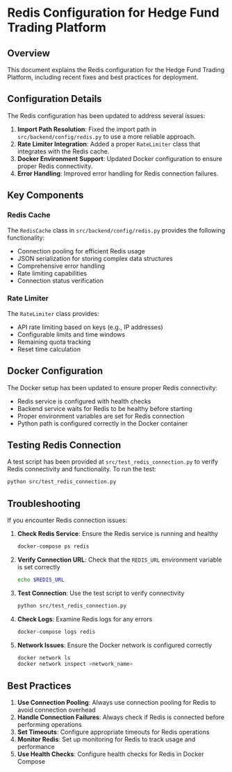 # Redis Configuration for Hedge Fund Trading Platform

## Overview

This document explains the Redis configuration for the Hedge Fund Trading Platform, including recent fixes and best practices for deployment.

## Configuration Details

The Redis configuration has been updated to address several issues:

1. **Import Path Resolution**: Fixed the import path in `src/backend/config/redis.py` to use a more reliable approach.
2. **Rate Limiter Integration**: Added a proper `RateLimiter` class that integrates with the Redis cache.
3. **Docker Environment Support**: Updated Docker configuration to ensure proper Redis connectivity.
4. **Error Handling**: Improved error handling for Redis connection failures.

## Key Components

### Redis Cache

The `RedisCache` class in `src/backend/config/redis.py` provides the following functionality:

- Connection pooling for efficient Redis usage
- JSON serialization for storing complex data structures
- Comprehensive error handling
- Rate limiting capabilities
- Connection status verification

### Rate Limiter

The `RateLimiter` class provides:

- API rate limiting based on keys (e.g., IP addresses)
- Configurable limits and time windows
- Remaining quota tracking
- Reset time calculation

## Docker Configuration

The Docker setup has been updated to ensure proper Redis connectivity:

- Redis service is configured with health checks
- Backend service waits for Redis to be healthy before starting
- Proper environment variables are set for Redis connection
- Python path is configured correctly in the Docker container

## Testing Redis Connection

A test script has been provided at `src/test_redis_connection.py` to verify Redis connectivity and functionality. To run the test:

```bash
python src/test_redis_connection.py
```

## Troubleshooting

If you encounter Redis connection issues:

1. **Check Redis Service**: Ensure the Redis service is running and healthy
   ```bash
   docker-compose ps redis
   ```

2. **Verify Connection URL**: Check that the `REDIS_URL` environment variable is set correctly
   ```bash
   echo $REDIS_URL
   ```

3. **Test Connection**: Use the test script to verify connectivity
   ```bash
   python src/test_redis_connection.py
   ```

4. **Check Logs**: Examine Redis logs for any errors
   ```bash
   docker-compose logs redis
   ```

5. **Network Issues**: Ensure the Docker network is configured correctly
   ```bash
   docker network ls
   docker network inspect <network_name>
   ```

## Best Practices

1. **Use Connection Pooling**: Always use connection pooling for Redis to avoid connection overhead
2. **Handle Connection Failures**: Always check if Redis is connected before performing operations
3. **Set Timeouts**: Configure appropriate timeouts for Redis operations
4. **Monitor Redis**: Set up monitoring for Redis to track usage and performance
5. **Use Health Checks**: Configure health checks for Redis in Docker Compose